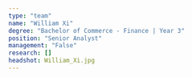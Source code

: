 ```yaml
---
type: "team"
name: "William Xi"
degree: "Bachelor of Commerce - Finance | Year 3"
position: "Senior Analyst"
management: "False"
research: []
headshot: William_Xi.jpg
---
```




